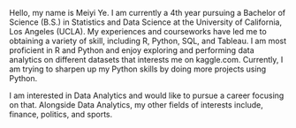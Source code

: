 

<!--
**Meiyi-Ye/Meiyi-Ye** is a ✨ _special_ ✨ repository because its `README.md` (this file) appears on your GitHub profile.

Here are some ideas to get you started:

- 🔭 I’m currently working on ...
- 🌱 I’m currently learning ...
- 👯 I’m looking to collaborate on ...
- 🤔 I’m looking for help with ...
- 💬 Ask me about ...
- 📫 How to reach me: ...
- 😄 Pronouns: ...
- ⚡ Fun fact: ...
-->

Hello, my name is Meiyi Ye. I am currently a 4th year pursuing a Bachelor of Science (B.S.) in Statistics and Data Science at the University of California, Los Angeles (UCLA). My experiences and courseworks have led me to obtaining a variety of skill, including R, Python, SQL, and Tableau. I am most proficient in R and Python and enjoy exploring and performing data analytics on different datasets that interests me on kaggle.com. Currently, I am trying to sharpen up my Python skills by doing more projects using Python. 

I am interested in Data Analytics and would like to pursue a career focusing on that. Alongside Data Analytics, my other fields of interests include, finance, politics, and sports.
